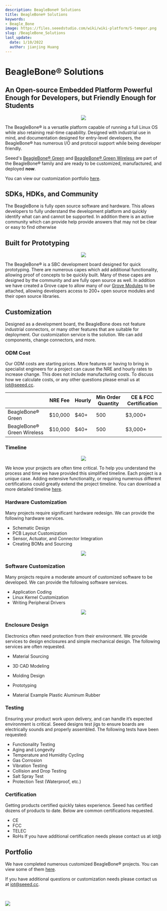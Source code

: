 ```yaml
---
description: BeagleBone® Solutions
title: BeagleBone® Solutions
keywords:
- Beagle_Bone
image: https://files.seeedstudio.com/wiki/wiki-platform/S-tempor.png
slug: /BeagleBone_Solutions
last_update:
  date: 1/10/2022
  author: jianjing Huang
---
```


# **BeagleBone® Solutions**

## **An Open-source Embedded Platform Powerful Enough for Developers, but Friendly Enough for Students**

<div align="center"><img width={1000} src="https://files.seeedstudio.com/wiki/BeagleBoneSolutions/img/BBG_Customization.png" /></div>

The BeagleBone® is a versatile platform capable of running a full Linux OS while also retaining real-time capability. Designed with industrial use in mind, and documentation designed for entry-level developers, the BeagleBone® has numerous I/O and protocol support while being developer friendly.

Seeed's [BeagleBone® Green](https://wiki.seeedstudio.com/BeagleBone_Green/) and [BeagleBone® Green Wireless](https://wiki.seeedstudio.com/BeagleBone_Green_Wireless/) are part of the BeagleBone® family and are ready to be customized, manufactured, and deployed **now**.

You can view our customization portfolio [here](#portfolio).

## **SDKs, HDKs, and Community**

The BeagleBone is fully open source software and hardware. This allows developers to fully understand the development platform and quickly identify what can and cannot be supported. In addition there is an active community which can provide help provide answers that may not be clear or easy to find otherwise

## **Built for Prototyping**

<div align="center"><img width={1000} src="https://files.seeedstudio.com/wiki/BeagleBoneSolutions/img/Prototyping.gif" /></div>

The BeagleBone® is a SBC development board designed for quick prototyping.  There are numerous capes which add additional functionality, allowing proof of concepts to be quickly built. Many of these capes are designed by the community and are fully open source as well. In addition we have created a Grove cape to allow many of our [Grove Modules](https://wiki.seeedstudio.com/Grove_System/) to be attached, allowing developers access to 200+ open source modules and their open source libraries.

## **Customization**

Designed as a development board, the BeagleBone does not feature industrial connectors, or many other features that are suitable for deployment. Our customization service is the solution. We can add components, change connectors, and more.

### ODM Cost

Our ODM costs are starting prices. More features or having to bring in specialist engineers for a project can cause the NRE and hourly rates to increase change. This does not include manufacturing costs. To discuss how we calculate costs, or any other questions please email us at iot@seeed.cc.

|                           | NRE Fee | Hourly | Min Order Quantity | CE & FCC Certification |
|---------------------------|---------|--------|--------------------|------------------------|
| BeagleBone® Green          | $10,000 |   $40+ |                500 |                $3,000+ |
| BeagleBone® Green Wireless | $10,000 |   $40+ |                500 |                $3,000+ |

### Timeline

<div align="center"><img width={1000} src="https://files.seeedstudio.com/wiki/BeagleBoneSolutions/img/Timeline.png" /></div>

We know your projects are often time critical. To help you understand the process and time we have provided this simplified timeline. Each project is a unique case. Adding extensive functionality, or requiring numerous different certifications could greatly extend the project timeline. You can download a more detailed timeline [here](https://files.seeedstudio.com/wiki/BeagleBoneSolutions/res/ODM_Detailed_Timeline.pdf).

### Hardware Customization

Many projects require significant hardware redesign. We can provide the following hardware services.

- Schematic Design
- PCB Layout Customization
- Sensor, Actuator, and Connector Integration
- Creating BOMs and Sourcing

<div align="center"><img width={1000} src="https://files.seeedstudio.com/wiki/BeagleBoneSolutions/img/Hardware.png" /></div>

### Software Customization

Many projects require a moderate amount of customized software to be developed. We can provide the following software services.

- Application Coding
- Linux Kernel Customization
- Writing Peripheral Drivers

<div align="center"><img width={1000} src="https://files.seeedstudio.com/wiki/BeagleBoneSolutions/img/Software.png" /></div>

### Enclosure Design

Electronics often need protection from their environment. We provide services to design enclosures and simple mechanical design. The following services are often requested.

- Material Sourcing
- 3D CAD Modeling
- Molding Design
- Prototyping

- Material Example
   Plastic
   Aluminum
   Rubber

### Testing

Ensuring your product work upon delivery, and can handle it’s expected environment is critical. Seeed designs test jigs to ensure boards are electrically sounds and properly assembled. The following tests have been requested:

- Functionality Testing
- Aging and Longevity
- Temperature and Humidity Cycling
- Gas Corrosion
- Vibration Testing
- Collision and Drop Testing
- Salt Spray Test
- Protection Test (Waterproof, etc.)

### Certification

Getting products certified quickly takes experience. Seeed has certified dozens of products to date. Below are common certifications requested.

- CE
- FCC
- TELEC
- RoHs
If you have additional certification needs please contact us at iot@

## Portfolio

We have completed numerous customized BeagleBone® projects. You can view some of them [here](https://community.seeedstudio.com/portfolio).

If you have additional questions or customization needs please contact us at iot@seeed.cc.
<div>
  <br /><p style={{textAlign: 'center'}}><a href="https://www.seeedstudio.com/act-4.html?utm_source=wiki&utm_medium=wikibanner&utm_campaign=newproducts" target="_blank"><img src="https://files.seeedstudio.com/wiki/Wiki_Banner/new_product.jpg" /></a></p>
</div>
